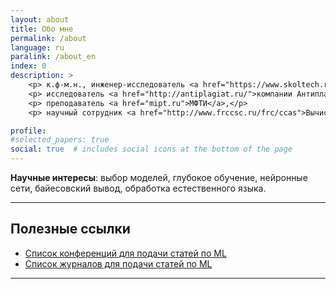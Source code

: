 ```yaml
---
layout: about
title: Обо мне
permalink: /about
language: ru
paralink: /about_en
index: 0
description: >
    <p> к.ф-м.н., инженер-исследователь <a href="https://www.skoltech.ru/?lang=ru">Сколтеха</a>,</p>
    <p> исследователь <a href="http://antiplagiat.ru/">компании Антиплагиат</a>,</p>
    <p> преподаватель <a href="mipt.ru">МФТИ</a>,</p>
    <p> научный сотрудник <a href="http://www.frccsc.ru/frc/ccas">Вычислительного центра им. А.А. Дородницына ФИЦ ИУ РАН</a>.</p>

profile:
#selected_papers: true
social: true  # includes social icons at the bottom of the page
---
```


**Научные интересы**: выбор моделей, глубокое обучение, нейронные сети, байесовский вывод, обработка естественного языка.

---

## Полезные ссылки
* [Список конференций для подачи статей по ML](https://tinyurl.com/bahleg-conf)
* [Список журналов для подачи статей по ML](https://tinyurl.com/bahleg-journals)

---
